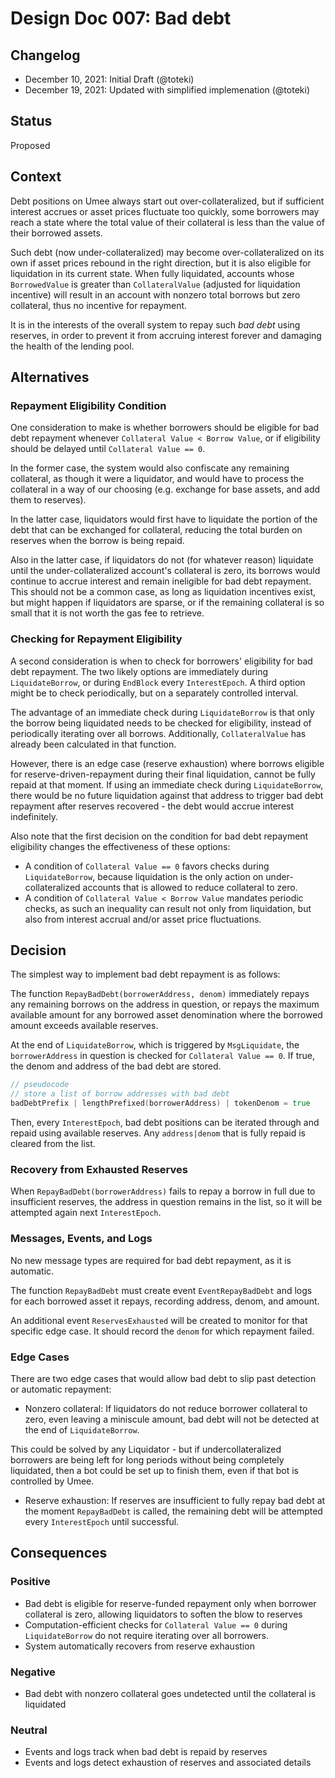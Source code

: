 # Design Doc 007: Bad debt

## Changelog

- December 10, 2021: Initial Draft (@toteki)
- December 19, 2021: Updated with simplified implemenation (@toteki)

## Status

Proposed

## Context

Debt positions on Umee always start out over-collateralized, but if sufficient interest accrues or asset prices fluctuate too quickly, some borrowers may reach a state where the total value of their collateral is less than the value of their borrowed assets.

Such debt (now under-collateralized) may become over-collateralized on its own if asset prices rebound in the right direction, but it is also eligible for liquidation in its current state.
When fully liquidated, accounts whose `BorrowedValue` is greater than `CollateralValue` (adjusted for liquidation incentive) will result in an account with nonzero total borrows but zero collateral, thus no incentive for repayment.

It is in the interests of the overall system to repay such _bad debt_ using reserves, in order to prevent it from accruing interest forever and damaging the health of the lending pool.

## Alternatives

### Repayment Eligibility Condition

One consideration to make is whether borrowers should be eligible for bad debt repayment whenever `Collateral Value < Borrow Value`, or if eligibility should be delayed until `Collateral Value == 0`.

In the former case, the system would also confiscate any remaining collateral, as though it were a liquidator, and would have to process the collateral in a way of our choosing (e.g. exchange for base assets, and add them to reserves).

In the latter case, liquidators would first have to liquidate the portion of the debt that can be exchanged for collateral, reducing the total burden on reserves when the borrow is being repaid.

Also in the latter case, if liquidators do not (for whatever reason) liquidate until the under-collateralized account's collateral is zero, its borrows would continue to accrue interest and remain ineligible for bad debt repayment.
This should not be a common case, as long as liquidation incentives exist, but might happen if liquidators are sparse, or if the remaining collateral is so small that it is not worth the gas fee to retrieve.

### Checking for Repayment Eligibility

A second consideration is when to check for borrowers' eligibility for bad debt repayment. The two likely options are immediately during `LiquidateBorrow`, or during `EndBlock` every `InterestEpoch`. A third option might be to check periodically, but on a separately controlled interval.

The advantage of an immediate check during `LiquidateBorrow` is that only the borrow being liquidated needs to be checked for eligibility, instead of periodically iterating over all borrows. Additionally, `CollateralValue` has already been calculated in that function.

However, there is an edge case (reserve exhaustion) where borrows eligible for reserve-driven-repayment during their final liquidation, cannot be fully repaid at that moment.
If using an immediate check during `LiquidateBorrow`, there would be no future liquidation against that address to trigger bad debt repayment after reserves recovered - the debt would accrue interest indefinitely.

Also note that the first decision on the condition for bad debt repayment eligibility changes the effectiveness of these options:

- A condition of `Collateral Value == 0` favors checks during `LiquidateBorrow`, because liquidation is the only action on under-collateralized accounts that is allowed to reduce collateral to zero.
- A condition of `Collateral Value < Borrow Value` mandates periodic checks, as such an inequality can result not only from liquidation, but also from interest accrual and/or asset price fluctuations.

## Decision

The simplest way to implement bad debt repayment is as follows:

The function `RepayBadDebt(borrowerAddress, denom)` immediately repays any remaining borrows on the address in question, or repays the maximum available amount for any borrowed asset denomination where the borrowed amount exceeds available reserves.

At the end of `LiquidateBorrow`, which is triggered by `MsgLiquidate`, the `borrowerAddress` in question is checked for `Collateral Value == 0`. If true, the denom and address of the bad debt are stored.

```go
// pseudocode
// store a list of borrow addresses with bad debt
badDebtPrefix | lengthPrefixed(borrowerAddress) | tokenDenom = true
```

Then, every `InterestEpoch`, bad debt positions can be iterated through and repaid using available reserves. Any `address|denom` that is fully repaid is cleared from the list.

### Recovery from Exhausted Reserves

When `RepayBadDebt(borrowerAddress)` fails to repay a borrow in full due to insufficient reserves, the address in question remains in the list, so it will be attempted again next `InterestEpoch`.

### Messages, Events, and Logs

No new message types are required for bad debt repayment, as it is automatic.

The function `RepayBadDebt` must create event `EventRepayBadDebt` and logs for each borrowed asset it repays, recording address, denom, and amount.

An additional event `ReservesExhausted` will be created to monitor for that specific edge case. It should record the `denom` for which repayment failed.

### Edge Cases

There are two edge cases that would allow bad debt to slip past detection or automatic repayment:

- Nonzero collateral: If liquidators do not reduce borrower collateral to zero, even leaving a miniscule amount, bad debt will not be detected at the end of `LiquidateBorrow`.

This could be solved by any Liquidator - but if undercollateralized borrowers are being left for long periods without being completely liquidated, then a bot could be set up to finish them, even if that bot is controlled by Umee.

- Reserve exhaustion: If reserves are insufficient to fully repay bad debt at the moment `RepayBadDebt` is called, the remaining debt will be attempted every `InterestEpoch` until successful.

## Consequences

### Positive

- Bad debt is eligible for reserve-funded repayment only when borrower collateral is zero, allowing liquidators to soften the blow to reserves
- Computation-efficient checks for `Collateral Value == 0` during `LiquidateBorrow` do not require iterating over all borrowers.
- System automatically recovers from reserve exhaustion

### Negative

- Bad debt with nonzero collateral goes undetected until the collateral is liquidated

### Neutral

- Events and logs track when bad debt is repaid by reserves
- Events and logs detect exhaustion of reserves and associated details